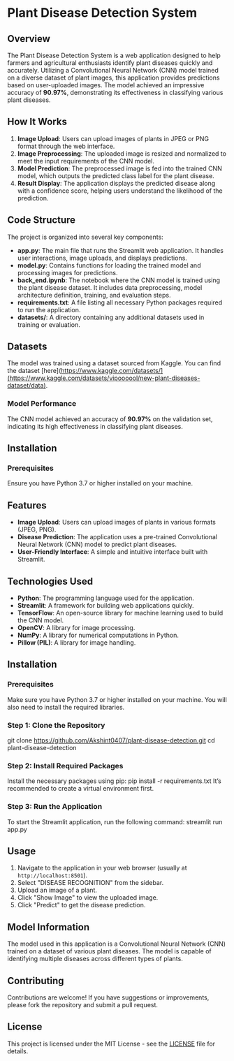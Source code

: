 # Plant Disease Detection System

## Overview
The Plant Disease Detection System is a web application designed to help farmers and agricultural enthusiasts identify plant diseases quickly and accurately. Utilizing a Convolutional Neural Network (CNN) model trained on a diverse dataset of plant images, this application provides predictions based on user-uploaded images. The model achieved an impressive accuracy of **90.97%**, demonstrating its effectiveness in classifying various plant diseases.

## How It Works
1. **Image Upload**: Users can upload images of plants in JPEG or PNG format through the web interface.
2. **Image Preprocessing**: The uploaded image is resized and normalized to meet the input requirements of the CNN model.
3. **Model Prediction**: The preprocessed image is fed into the trained CNN model, which outputs the predicted class label for the plant disease.
4. **Result Display**: The application displays the predicted disease along with a confidence score, helping users understand the likelihood of the prediction.

## Code Structure
The project is organized into several key components:

- **app.py**: The main file that runs the Streamlit web application. It handles user interactions, image uploads, and displays predictions.
- **model.py**: Contains functions for loading the trained model and processing images for predictions.
- **back_end.ipynb**: The notebook where the CNN model is trained using the plant disease dataset. It includes data preprocessing, model architecture definition, training, and evaluation steps.
- **requirements.txt**: A file listing all necessary Python packages required to run the application.
- **datasets/**: A directory containing any additional datasets used in training or evaluation.

## Datasets
The model was trained using a dataset sourced from Kaggle. You can find the dataset [here](https://www.kaggle.com/datasets/](https://www.kaggle.com/datasets/vipoooool/new-plant-diseases-dataset/data).

### Model Performance
The CNN model achieved an accuracy of **90.97%** on the validation set, indicating its high effectiveness in classifying plant diseases.

## Installation

### Prerequisites
Ensure you have Python 3.7 or higher installed on your machine.

## Features
- **Image Upload**: Users can upload images of plants in various formats (JPEG, PNG).
- **Disease Prediction**: The application uses a pre-trained Convolutional Neural Network (CNN) model to predict plant diseases.
- **User-Friendly Interface**: A simple and intuitive interface built with Streamlit.

## Technologies Used
- **Python**: The programming language used for the application.
- **Streamlit**: A framework for building web applications quickly.
- **TensorFlow**: An open-source library for machine learning used to build the CNN model.
- **OpenCV**: A library for image processing.
- **NumPy**: A library for numerical computations in Python.
- **Pillow (PIL)**: A library for image handling.

## Installation

### Prerequisites
Make sure you have Python 3.7 or higher installed on your machine. You will also need to install the required libraries.

### Step 1: Clone the Repository
git clone https://github.com/Akshint0407/plant-disease-detection.git
cd plant-disease-detection

### Step 2: Install Required Packages
Install the necessary packages using pip:
pip install -r requirements.txt
It’s recommended to create a virtual environment first.

### Step 3: Run the Application
To start the Streamlit application, run the following command:
streamlit run app.py

## Usage
1. Navigate to the application in your web browser (usually at `http://localhost:8501`).
2. Select "DISEASE RECOGNITION" from the sidebar.
3. Upload an image of a plant.
4. Click "Show Image" to view the uploaded image.
5. Click "Predict" to get the disease prediction.

## Model Information
The model used in this application is a Convolutional Neural Network (CNN) trained on a dataset of various plant diseases. The model is capable of identifying multiple diseases across different types of plants.

## Contributing
Contributions are welcome! If you have suggestions or improvements, please fork the repository and submit a pull request.

## License
This project is licensed under the MIT License - see the [LICENSE](https://github.com/Akshint0407/Plant-Disease-Detection-System/blob/main/LICENSE) file for details.



